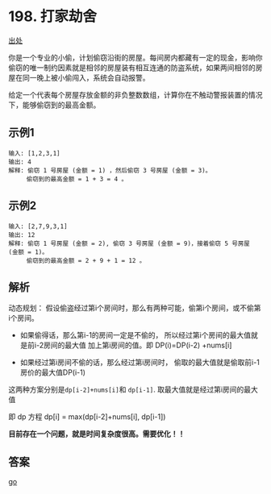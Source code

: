 # 198. 打家劫舍

[出处](https://leetcode-cn.com/problems/house-robber)  

你是一个专业的小偷，计划偷窃沿街的房屋。每间房内都藏有一定的现金，影响你偷窃的唯一制约因素就是相邻的房屋装有相互连通的防盗系统，如果两间相邻的房屋在同一晚上被小偷闯入，系统会自动报警。

给定一个代表每个房屋存放金额的非负整数数组，计算你在不触动警报装置的情况下，能够偷窃到的最高金额。



## 示例1

```text
输入: [1,2,3,1]
输出: 4
解释: 偷窃 1 号房屋 (金额 = 1) ，然后偷窃 3 号房屋 (金额 = 3)。
     偷窃到的最高金额 = 1 + 3 = 4 。

```
## 示例2

```text
输入: [2,7,9,3,1]
输出: 12
解释: 偷窃 1 号房屋 (金额 = 2), 偷窃 3 号房屋 (金额 = 9)，接着偷窃 5 号房屋 (金额 = 1)。
     偷窃到的最高金额 = 2 + 9 + 1 = 12 。

```
## 解析

动态规划： 
假设偷盗经过第i个房间时，那么有两种可能，偷第i个房间，或不偷第i个房间。  
- 如果偷得话，那么第i-1的房间一定是不偷的，
所以经过第i个房间的最大值就是前i-2房间的最大值 加上第i房间的值。即
DP(i)=DP(i-2) +nums[i] 

- 如果经过第i房间不偷的话，那么经过第i房间时，
偷取的最大值就是偷取前i-1房价的最大值DP(i-1)  

这两种方案分别是`dp[i-2]+nums[i]`和 `dp[i-1]`. 取最大值就是经过第i房间的最大值

即  dp 方程 dp[i] = max(dp[i-2]+nums[i], dp[i-1]) 

**目前存在一个问题，就是时间复杂度很高。需要优化！！**

## 答案  

[go](../../leecode/0198/main.go)